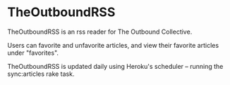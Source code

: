 
# TheOutboundRSS

TheOutboundRSS is an rss reader for The Outbound Collective.

Users can favorite and unfavorite articles, and view their favorite articles
under "favorites".

TheOutboundRSS is updated daily using Heroku's scheduler – running the sync:articles rake task.
